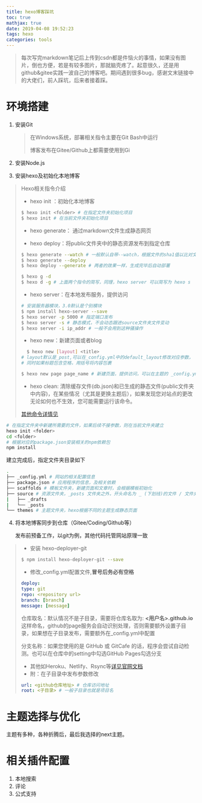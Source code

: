 ```yaml
---
title: hexo博客踩坑
toc: true
mathjax: true
date: 2019-04-08 19:52:23
tags: hexo
categories: tools
---
```


> 每次写完markdown笔记后上传到csdn都是件恼火的事情，如果没有图片，倒也方便，若是有较多图片，那就脑壳疼了。起意很久，还是用github&gitee实践一波自己的博客吧。期间遇到很多bug，感谢文末链接中的大佬们，前人踩坑，后来者接着踩。

<!-- more -->
# 环境搭建

1. 安装Git

   > 在Windows系统，部署相关指令主要在Git Bash中运行
   >
   > 博客发布在Gitee/Github上都需要使用到Gi

2. 安装Node.js

3. 安装hexo及初始化本地博客

> Hexo相关指令介绍
>
> + hexo init ：初始化本地博客
>
> ```bash
> $ hexo init <folder> # 在指定文件夹初始化项目
> $ hexo init # 在当前文件夹初始化项目
> ```
> + hexo generate： 通过markdown文件生成静态网页
>
> + hexo deploy：将public文件夹中的静态资源发布到指定仓库
>
> ```bash
> $ hexo generate --watch # 一般默认自带--watch，根据文件的sha1值以比对文件是否改动，从而及时刷新
> $ hexo generate --deploy
> $ hexo deploy --generate # 两者的效果一样，生成完毕后自动部署
> ```
>
> ```bash
> $ hexo g -d
> $ hexo d -g # 上面两个指令的简写，同理，hexo server 可以简写为 hexo s
> ```
> + hexo server：在本地发布服务，提供访问
>
> ```bash
> # 安装服务器模块，3.0默认是个别模块
> $ npm install hexo-server --save
> $ hexo server -p 5000 # 指定端口发布
> $ hexo server -s # 静态模式，不会动态跟进source文件夹文件变动
> $ hexo server -i ip_addr # 一般不会用到这种骚操作
> ```
>
> + hexo new：新建页面或者blog
>
> ```bash
>   $ hexo new [layout] <title> 
> # layout默认是_post,可以在_config.yml中的default_layout修改对应参数，
> # 同时如果标题包含空格，用括号将内容包裹  
> ```
>
> ```bash
> $ hexo new page page_name # 新建页面，提供访问，可以在主题的 _config.yml中修改提供访问 
> ```
> + hexo clean: 清除缓存文件(db.json)和已生成的静态文件(public文件夹中内容)，在某些情况（尤其是更换主题后），如果发现您对站点的更改无论如何也不生效，您可能需要运行该命令。
>
>  [其他命令详情见](https://hexo.io/zh-cn/docs/commands.html)

```bash
# 在指定文件夹中新建所需要的文件，如果后续不接参数，则在当前文件夹建立
hexo init <folder> 
cd <folder>
# 根据对应的package.json安装相关的npm依赖包
npm install
```

建立完成后，指定文件夹目录如下

```bash
.
├── _config.yml # 网站的相关配置信息
├── package.json # 应用程序的信息，及相关依赖
├── scaffolds # 模板文件夹，新建页面和文章时，会根据模板初始化
├── source # 资源文件夹，_posts 文件夹之外，开头命名为 _ (下划线)的文件 / 文件夹和隐藏的文件将会被忽略。
|   ├── _drafts 
|   └── _posts 
└── themes # 主题文件夹，hexo根据不同的主题生成静态页面
```

4. 将本地博客同步到仓库（Gitee/Coding/Github等）

   发布前预备工作，以git为例，其他代码托管网站原理一致

> + 安装 hexo-deployer-git
>
> ```bash
> $ npm install hexo-deployer-git --save
> ```
> + 修改_config.yml配置文件,**冒号后务必有空格**
> ```yml
> deploy:
> type: git
> repo: <repository url>
> branch: [branch]
> message: [message]
> ```
> 仓库取名：默认情况不是子目录，需要将仓库名取为: **<用户名>.github.io** 这样命名，github的page服务会自动识别处理，否则需要额外设置子目录，如果想在子目录发布，需要额外在_config.yml中配置
>
> 分支名称：如果您使用的是 GitHub 或 GitCafe 的话，程序会尝试自动检测。也可以在仓库中的setting中勾选GitHub Pages勾选分支
>
> + 其他如Heroku、Netlify、Rsync等[详见官网文档](https://hexo.io/zh-cn/docs/deployment)
> + 附：在子目录中发布参数修改
>
> ```yml
> url: <github仓库地址> # 仓库访问地址
> root: <子目录> # 一般子目录也就是项目名
> ```
>

# 主题选择与优化

主题有多种，各种折腾后，最后我选择的next主题。

# 相关插件配置

1. 本地搜索
2. 评论
3. 公式支持